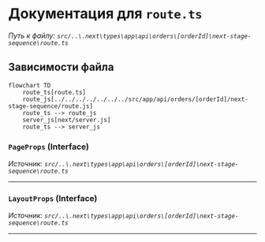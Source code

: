 # Документация для `route.ts`

*Путь к файлу: `src/..\.next\types\app\api\orders\[orderId]\next-stage-sequence\route.ts`*

## Зависимости файла

```mermaid
flowchart TD
    route_ts[route.ts]
    route_js[../../../../../../../src/app/api/orders/[orderId]/next-stage-sequence/route.js]
    route_ts --> route_js
    server_js[next/server.js]
    route_ts --> server_js
```

### `PageProps` (Interface)

*Источник: `src/..\.next\types\app\api\orders\[orderId]\next-stage-sequence\route.ts`*

---
### `LayoutProps` (Interface)

*Источник: `src/..\.next\types\app\api\orders\[orderId]\next-stage-sequence\route.ts`*

---
